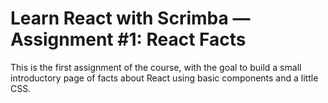 # Learn React with Scrimba — Assignment #1: React Facts
This is the first assignment of the course, with the goal to build a small introductory page of facts about React using basic components and a little CSS.
